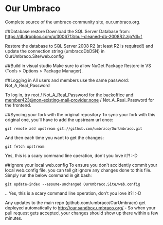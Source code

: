 Our Umbraco
==========

Complete source of the umbraco community site, our.umbraco.org. 


##Database restore
Download the SQL Server Database from: https://dl.dropbox.com/u/3006713/our-cleaned-db-2008R2.zip?dl=1

Restore the database to SQL Server 2008 R2 (at least R2 is required!) and update the connection string (umbracoDbDSN) in OurUmbraco.Site/web.config 

##Build in visual studio
Make sure to allow NuGet Package Restore in VS (Tools > Options > Package Manager).

##Logging in
All users and members use the same password: Not_A_Real_Password

To log in, try root / Not_A_Real_Password for the backoffice and member423@non-existing-mail-provider.none / Not_A_Real_Password for the frontend.

##Syncing your fork with the original repository
To sync your fork with this original one, you'll have to add the upstream url once:

	git remote add upstream git://github.com/umbraco/OurUmbraco.git

And then each time you want to get the changes:

	git fetch upstream

Yes, this is a scary command line operation, don't you love it?! :-D

##Ignore your local web.config
To ensure you don't accidently commit your local web.config file, you can tell git ignore any changes done to this file.
Simply run the below command in git bash:

	git update-index --assume-unchanged OurUmbraco.Site/web.config

.. Yes, this is a scary command line operation, don't you love it?! :-D

Any updates to the main repo (github.com/umbraco/OurUmbraco) get deployed automatically to http://our.sandbox.umbraco.org/ - So when your pull request gets accepted, your changes should show up there within a few minutes.
